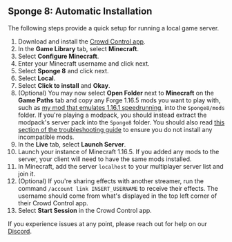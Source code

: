 ## Sponge 8: Automatic Installation

The following steps provide a quick setup for running a local game server.

1. Download and install the [Crowd Control app](https://crowdcontrol.live/).
2. In the **Game Library** tab, select **Minecraft**.
3. Select **Configure Minecraft**.
4. Enter your Minecraft username and click next.
5. Select **Sponge 8** and click next.
6. Select **Local**.
7. Select **Click to install** and **Okay**.
8. (Optional) You may now select **Open Folder** next to **Minecraft** on the **Game Paths** tab and
   copy any Forge 1.16.5 mods you want to play with,
   such as [my mod that emulates 1.16.1 speedrunning](https://modrinth.com/mod/depiglining/versions?g=1.16.5&l=forge),
   into the `Sponge8/mods` folder. If you're
   playing a modpack, you should instead extract the modpack's server pack into the `Sponge8`
   folder. You should also read
   [this section of the troubleshooting guide](sponge_8_troubleshooting.md#incompatible-mods)
   to ensure you do not install any incompatible mods.
9. In the **Live** tab, select **Launch Server**.
10. Launch your instance of Minecraft 1.16.5. If you added any mods to the server, your client will
    need to have the same mods installed.
11. In Minecraft, add the server `localhost` to your multiplayer server list and join it.
12. (Optional) If you're sharing effects with another streamer, run the command
    `/account link INSERT_USERNAME` to receive their effects. The username should come from what's
    displayed in the top left corner of their Crowd Control app.
13. Select **Start Session** in the Crowd Control app.

If you experience issues at any point, please reach out for help on our
[Discord](https://discord.gg/warpworld).